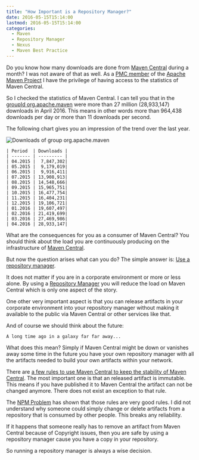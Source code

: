 ```yaml
---
title: "How Important is a Repository Manager?"
date: 2016-05-15T15:14:00
lastmod: 2016-05-15T15:14:00
categories:
  - Maven
  - Repository Manager
  - Nexus
  - Maven Best Practice
---
```

Do you know how many downloads are done from [Maven Central][maven-central]
during a month? I was not aware of that as well. 
As a [PMC member][pmc-member-khmarbaise] of the [Apache Maven Project][apache-maven] I 
have the privilege of having access to the statistics of Maven Central.

So I checked the statistics of Maven Central. I can tell you that in the
[groupId org.apache.maven][ORG.APACHE.MAVEN] were more than 27 million
(28,933,147) downloads in April 2016. This means in other
words more than 964,438 downloads per day or more than 11 downloads per second.

The following chart gives you an impression of the trend over the last year. 

![Downloads of group org.apache.maven](/downloads/files/central/MavenDownloads.png)

```
| Period  | Downloads |
| ------- | --------- |
| 04.2015 |  7,847,302|
| 05.2015 |  9,179,019|
| 06.2015 |  9,916,411|
| 07.2015 | 13,908,913|
| 08.2015 | 14,548,666|
| 09.2015 | 15,965,751|
| 10.2015 | 16,477,754|
| 11.2015 | 16,404,231|
| 12.2015 | 19,106,721|
| 01.2016 | 19,607,497|
| 02.2016 | 21,419,699|
| 03.2016 | 27,469,986| 
| 04.2016 | 28,933,147|
```

What are the consequences for you as a consumer of Maven Central? You should
think about the load you are continuously producing on the infrastructure of 
[Maven Central][maven-central-infrastructure].

But now the question arises what can you do? The simple answer is: 
[Use a repository manager][repository-manager].

It does not matter if you are in a corporate environment or more or less alone.
By using a [Repository Manager][repository-manager] you will reduce the load 
on Maven Central which is only one aspect of the story.

One other very important aspect is that you can release artifacts in your 
corporate environment into your repository manager without making it available
to the public via Maven Central or other services like that.

And of course we should think about the future:

```
A long time ago in a galaxy far far away...
```

What does this mean? Simply if Maven Central might be down or vanishes away some time
in the future you have your own repository manager with all the artifacts needed 
to build your own artifacts within your network.

There are [a few rules to use Maven Central to keep the stability of Maven Central][central-faq].
The most important one is that an released artifact is immutable. This means
if you have published it to Maven Central the artifact can not be changed anymore.
There does not exist an exception to that rule. 

The [NPM Problem][npm-desaster] has shown 
that those rules are very good rules. I did not understand why
someone could simply change or delete artifacts from a repository 
that is consumed by other people. This breaks any reliability.

If it happens that someone really has to remove an artifact from Maven Central because
of Copyright issues, then you are safe by using a repository manager cause
you have a copy in your repository.

So running a repository manager is always a wise decision.

[maven-central]: https://search.maven.org/
[maven-central-infrastructure]: https://central.sonatype.org/pages/about.html
[ORG.APACHE.MAVEN]: https://search.maven.org/#search%7Cga%7C1%7Cg%3A%22org.apache.maven%22
[pmc-member-khmarbaise]: https://maven.apache.org/team-list.html#khmarbaise
[apache-maven]: https://maven.apache.org/
[repository-manager]: https://maven.apache.org/repository-management.html
[npm-desaster]: https://blog.npmjs.org/post/141577284765/kik-left-pad-and-npm
[central-faq]: https://central.sonatype.org/articles/2014/Feb/06/can-i-change-a-component-on-central/
